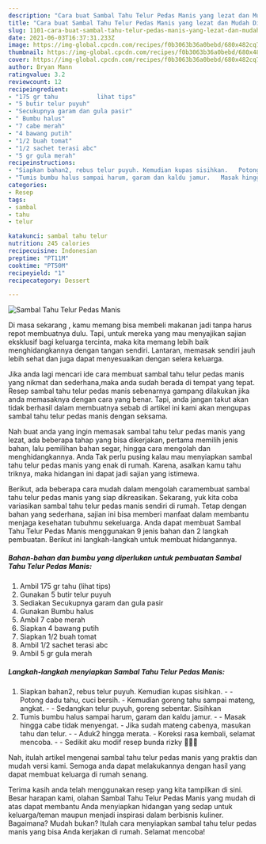 ```yaml
---
description: "Cara buat Sambal Tahu Telur Pedas Manis yang lezat dan Mudah Dibuat"
title: "Cara buat Sambal Tahu Telur Pedas Manis yang lezat dan Mudah Dibuat"
slug: 1101-cara-buat-sambal-tahu-telur-pedas-manis-yang-lezat-dan-mudah-dibuat
date: 2021-06-03T16:37:31.233Z
image: https://img-global.cpcdn.com/recipes/f0b3063b36a0bebd/680x482cq70/sambal-tahu-telur-pedas-manis-foto-resep-utama.jpg
thumbnail: https://img-global.cpcdn.com/recipes/f0b3063b36a0bebd/680x482cq70/sambal-tahu-telur-pedas-manis-foto-resep-utama.jpg
cover: https://img-global.cpcdn.com/recipes/f0b3063b36a0bebd/680x482cq70/sambal-tahu-telur-pedas-manis-foto-resep-utama.jpg
author: Bryan Mann
ratingvalue: 3.2
reviewcount: 12
recipeingredient:
- "175 gr tahu           lihat tips"
- "5 butir telur puyuh"
- "Secukupnya garam dan gula pasir"
- " Bumbu halus"
- "7 cabe merah"
- "4 bawang putih"
- "1/2 buah tomat"
- "1/2 sachet terasi abc"
- "5 gr gula merah"
recipeinstructions:
- "Siapkan bahan2, rebus telur puyuh. Kemudian kupas sisihkan.   Potong dadu tahu, cuci bersih.  Kemudian goreng tahu sampai mateng, angkat.   Sedangkan telur puyuh, goreng sebentar. Sisihkan"
- "Tumis bumbu halus sampai harum, garam dan kaldu jamur.   Masak hingga cabe tidak menyengat.  Jika sudah mateng cabenya, masukan tahu dan telur.   Aduk2 hingga merata.  Koreksi rasa kembali, selamat mencoba.   Sedikit aku modif resep bunda rizky 🙏🏻🤗"
categories:
- Resep
tags:
- sambal
- tahu
- telur

katakunci: sambal tahu telur 
nutrition: 245 calories
recipecuisine: Indonesian
preptime: "PT11M"
cooktime: "PT50M"
recipeyield: "1"
recipecategory: Dessert

---
```



![Sambal Tahu Telur Pedas Manis](https://img-global.cpcdn.com/recipes/f0b3063b36a0bebd/680x482cq70/sambal-tahu-telur-pedas-manis-foto-resep-utama.jpg)

Di masa  sekarang , kamu memang bisa membeli makanan jadi tanpa harus repot membuatnya dulu. Tapi, untuk mereka yang mau menyajikan sajian eksklusif bagi keluarga tercinta, maka kita memang lebih baik menghidangkannya dengan tangan sendiri. Lantaran, memasak sendiri jauh lebih sehat dan juga dapat menyesuaikan dengan selera keluarga.

Jika anda lagi mencari ide cara membuat sambal tahu telur pedas manis yang nikmat dan sederhana,maka anda sudah berada di tempat yang tepat. Resep sambal tahu telur pedas manis  sebenarnya gampang dilakukan jika anda memasaknya dengan cara yang benar. Tapi, anda jangan takut akan tidak berhasil dalam membuatnya 
sebab di artikel ini kami akan mengupas sambal tahu telur pedas manis dengan seksama.  



Nah buat anda yang ingin memasak sambal tahu telur pedas manis yang lezat, ada beberapa tahap yang bisa dikerjakan, pertama memilih jenis bahan, lalu pemilihan bahan segar, hingga cara mengolah dan menghidangkannya. Anda Tak perlu pusing kalau mau menyiapkan sambal tahu telur pedas manis yang enak di rumah. Karena, asalkan kamu  tahu triknya, maka hidangan ini dapat jadi sajian yang istimewa.

Berikut, ada beberapa cara mudah dalam mengolah caramembuat sambal tahu telur pedas manis yang siap dikreasikan. Sekarang, yuk kita coba variasikan sambal tahu telur pedas manis sendiri di rumah. Tetap dengan bahan yang sederhana, sajian ini bisa memberi manfaat dalam membantu menjaga kesehatan tubuhmu sekeluarga. Anda dapat membuat Sambal Tahu Telur Pedas Manis menggunakan 9 jenis bahan dan 2 langkah pembuatan. Berikut ini langkah-langkah untuk membuat hidangannya.

<!--inarticleads1-->

##### Bahan-bahan dan bumbu yang diperlukan untuk pembuatan Sambal Tahu Telur Pedas Manis:

1. Ambil 175 gr tahu           (lihat tips)
1. Gunakan 5 butir telur puyuh
1. Sediakan Secukupnya garam dan gula pasir
1. Gunakan  Bumbu halus
1. Ambil 7 cabe merah
1. Siapkan 4 bawang putih
1. Siapkan 1/2 buah tomat
1. Ambil 1/2 sachet terasi abc
1. Ambil 5 gr gula merah




<!--inarticleads2-->

##### Langkah-langkah menyiapkan Sambal Tahu Telur Pedas Manis:

1. Siapkan bahan2, rebus telur puyuh. Kemudian kupas sisihkan.  -  - Potong dadu tahu, cuci bersih.  - Kemudian goreng tahu sampai mateng, angkat.  -  - Sedangkan telur puyuh, goreng sebentar. Sisihkan
1. Tumis bumbu halus sampai harum, garam dan kaldu jamur.  -  - Masak hingga cabe tidak menyengat.  - Jika sudah mateng cabenya, masukan tahu dan telur.  -  - Aduk2 hingga merata.  - Koreksi rasa kembali, selamat mencoba.  -  - Sedikit aku modif resep bunda rizky 🙏🏻🤗




Nah, itulah artikel mengenai  sambal tahu telur pedas manis  yang praktis dan mudah versi kami. Semoga anda dapat melakukannya dengan hasil yang dapat membuat keluarga di rumah senang. 

Terima kasih anda telah menggunakan resep yang kita tampilkan di sini. Besar harapan kami, olahan  Sambal Tahu Telur Pedas Manis yang mudah di atas dapat membantu Anda menyiapkan hidangan yang sedap untuk keluarga/teman maupun menjadi inspirasi dalam berbisnis kuliner. Bagaimana? Mudah bukan? Itulah cara menyiapkan sambal tahu telur pedas manis yang bisa Anda kerjakan di rumah. Selamat mencoba!

